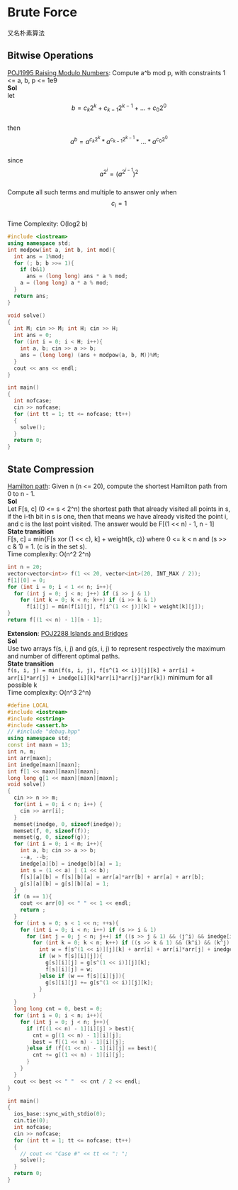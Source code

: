 # Brute Force    
又名朴素算法    
## Bitwise Operations 
[POJ1995 Raising Modulo Numbers](http://poj.org/problem?id=1995): Compute a^b mod p, with constraints 1 <= a, b, p <= 1e9    
**Sol**    
let $$b = c_k 2^{k} + c_{k - 1}2^{k - 1} + ... + c_0 2^0$$   
then $$a^b = a^{c_k 2^k} * a^{c_{k - 1} 2^{k - 1}} * ... * a^{c_0 2^0}$$   
since $$a^{2^i} = (a^{2^{i - 1}})^2$$   
Compute all such terms and multiple to answer only when $$c_i = 1$$    
Time Complexity: O(log2 b)
```c++
#include <iostream>
using namespace std;
int modpow(int a, int b, int mod){
  int ans = 1%mod;
  for (; b; b >>= 1){
    if (b&1) 
      ans = (long long) ans * a % mod;
    a = (long long) a * a % mod;
  }
  return ans;
}

void solve()
{
  int M; cin >> M; int H; cin >> H;
  int ans = 0;
  for (int i = 0; i < H; i++){
    int a, b; cin >> a >> b; 
    ans = (long long) (ans + modpow(a, b, M))%M;
  }
  cout << ans << endl;
}

int main()
{
  int nofcase;
  cin >> nofcase;
  for (int tt = 1; tt <= nofcase; tt++)
  {
    solve();
  }
  return 0;
}
```
## State Compression 
[Hamilton path](https://en.wikipedia.org/wiki/Hamiltonian_path): Given n (n <= 20), compute the shortest Hamilton path from 0 to n - 1.    
**Sol**      
Let F[s, c] (0 <= s < 2^n) the shortest path that already visited all points in s, if the i-th bit in s is one, then that means we have already visited the point i, and c is the last point visited. The answer would be F[(1 << n) - 1, n - 1]    
**State transition**    
F[s, c] = min{F[s xor (1 << c), k] + weight(k, c)} where 0 <= k < n and (s >> c & 1) = 1. (c is in the set s).    
Time complexity: O(n^2 2^n)    
```c++
int n = 20; 
vector<vector<int>> f(1 << 20, vector<int>(20, INT_MAX / 2));
f[1][0] = 0;
for (int i = 0; i < 1 << n; i++){
  for (int j = 0; j < n; j++) if (i >> j & 1)
    for (int k = 0; k < n; k++) if (i >> k & 1)
      f[i][j] = min(f[i][j], f[i^(1 << j)][k] + weight[k][j]);
}
return f[(1 << n) - 1][n - 1];
```
**Extension**: [POJ2288 Islands and Bridges](https://vjudge.net/problem/POJ-2288)     
**Sol**  
Use two arrays f(s, i, j) and g(s, i, j) to represent respectively the maximum and number of different optimal paths.    
**State transition**    
`f(s, i, j) = min(f(s, i, j), f[s^(1 << i)][j][k] + arr[i] + arr[i]*arr[j] + inedge[i][k]*arr[i]*arr[j]*arr[k])` minimum for all possible k    
Time complexity: O(n^3 2^n)
```c++
#define LOCAL
#include <iostream>
#include <cstring>
#include <assert.h>
// #include "debug.hpp"
using namespace std;
const int maxn = 13;
int n, m; 
int arr[maxn]; 
int inedge[maxn][maxn];
int f[1 << maxn][maxn][maxn]; 
long long g[1 << maxn][maxn][maxn];
void solve()
{
  cin >> n >> m;
  for(int i = 0; i < n; i++) {
    cin >> arr[i];
  }
  memset(inedge, 0, sizeof(inedge));
  memset(f, 0, sizeof(f));
  memset(g, 0, sizeof(g));
  for (int i = 0; i < m; i++){
    int a, b; cin >> a >> b;
    --a, --b;
    inedge[a][b] = inedge[b][a] = 1;
    int s = (1 << a) | (1 << b);
    f[s][a][b] = f[s][b][a] = arr[a]*arr[b] + arr[a] + arr[b];
    g[s][a][b] = g[s][b][a] = 1;
  }
  if (n == 1){
    cout << arr[0] << " " << 1 << endl;
    return ;
  }
  for (int s = 0; s < 1 << n; ++s){
    for (int i = 0; i < n; i++) if (s >> i & 1)
      for (int j = 0; j < n; j++) if ((s >> j & 1) && (j^i) && inedge[i][j])
        for (int k = 0; k < n; k++) if ((s >> k & 1) && (k^i) && (k^j) && f[s^(1 << i)][j][k] > 0) {
          int w = f[s^(1 << i)][j][k] + arr[i] + arr[i]*arr[j] + inedge[i][k]*arr[i]*arr[j]*arr[k];
          if (w > f[s][i][j]){
            g[s][i][j] = g[s^(1 << i)][j][k];
            f[s][i][j] = w;
          }else if (w == f[s][i][j]){
            g[s][i][j] += g[s^(1 << i)][j][k];
          }
        }
  }
  long long cnt = 0, best = 0;
  for (int i = 0; i < n; i++){
    for (int j = 0; j < n; j++){
      if (f[(1 << n) - 1][i][j] > best){
        cnt = g[(1 << n) - 1][i][j];
        best = f[(1 << n) - 1][i][j];
      }else if (f[(1 << n) - 1][i][j] == best){
        cnt += g[(1 << n) - 1][i][j];
      }
    }
  }
  cout << best << " "  << cnt / 2 << endl; 
}

int main()
{
  ios_base::sync_with_stdio(0);
  cin.tie(0);
  int nofcase;
  cin >> nofcase;
  for (int tt = 1; tt <= nofcase; tt++)
  {
    // cout << "Case #" << tt << ": ";
    solve();
  }
  return 0;
}
```